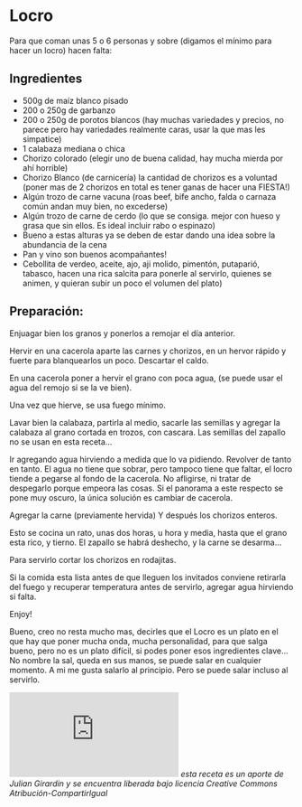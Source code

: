 # Locro
Para que coman unas 5 o 6 personas y sobre (digamos el mínimo para hacer un locro) hacen falta:
## Ingredientes
* 500g de maíz blanco pisado
* 200 o 250g de garbanzo
* 200 o 250g de porotos blancos (hay muchas variedades y precios, no parece pero hay variedades realmente caras, usar la que mas les simpatice)
* 1 calabaza mediana o chica
* Chorizo colorado (elegir uno de buena calidad, hay mucha mierda por ahí horrible)
* Chorizo Blanco (de carnicería) la cantidad de chorizos es a voluntad (poner mas de 2 chorizos en total es tener ganas de hacer una FIESTA!)
* Algún trozo de carne vacuna (roas beef, bife ancho, falda o carnaza común andan muy bien, no excederse)
* Algún trozo de carne de cerdo (lo que se consiga. mejor con hueso y grasa que sin ellos. Es ideal incluir rabo o espinazo)
* Bueno a estas alturas ya se deben de estar dando una idea sobre la abundancia de la cena
* Pan y vino son buenos acompañantes!
* Cebollita de verdeo, aceite, ajo, aji molido, pimentón, putaparió, tabasco, hacen una rica salcita para ponerle al servirlo, quienes se animen, y quieran subir un poco el volumen del plato)

## Preparación:

Enjuagar bien los granos y ponerlos a remojar el día anterior.

Hervir en una cacerola aparte las carnes y chorizos, en un hervor rápido y fuerte para blanquearlos un poco. Descartar el caldo.

En una cacerola poner a hervir el grano con poca agua, (se puede usar el agua del remojo si se la ve bien).

Una vez que hierve, se usa fuego mínimo.

Lavar bien la calabaza, partirla al medio, sacarle las semillas y agregar la calabaza al grano cortada en trozos, con cascara. Las semillas del zapallo no se usan en esta receta…

Ir agregando agua hirviendo a medida que lo va pidiendo.  Revolver de tanto en tanto. El agua no tiene que sobrar, pero tampoco tiene que faltar, el locro tiende a pegarse al fondo de la cacerola. No afligirse, ni tratar de despegarlo porque empeora las cosas. Si el panorama a este respecto se pone muy oscuro, la única solución es cambiar de cacerola.

Agregar la carne (previamente hervida) Y después los chorizos enteros.

Esto se cocina un rato, unas dos horas, u  hora y media, hasta que el grano esta rico, y tierno. El zapallo se habrá deshecho, y la carne se desarma…

Para servirlo cortar los chorizos en rodajitas.

Si la comida esta lista antes de que lleguen los invitados conviene retirarla del fuego y recuperar temperatura antes de servirlo, agregar agua hirviendo si falta.

Enjoy!

Bueno, creo no resta mucho mas, decirles que el Locro es un plato en el que hay que poner mucha onda, mucha personalidad, para que salga bueno, pero no es un plato difícil, si podes poner esos ingredientes clave… No nombre la sal, queda en sus manos, se puede salar en cualquier momento. A mi me gusta salarlo al principio. Pero se puede salar incluso al servirlo.

![Licencia](http://es.creativecommons.org/blog/wp-content/uploads/2013/04/by-nc-sa.eu_petit.p)
*esta receta es un aporte de Julian Girardin y se encuentra liberada bajo licencia Creative Commons Atribución-CompartirIgual*
